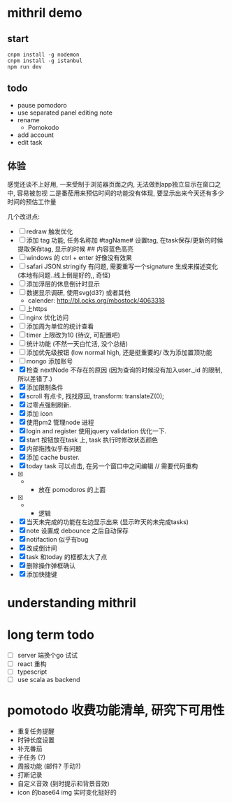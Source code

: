 # mithril demo

## start

```shell
cnpm install -g nodemon
cnpm install -g istanbul
npm run dev
```

## todo
- pause pomodoro
- use separated panel editing note
- rename
    - Pomokodo
- add account
- edit task

## 体验

感觉还谈不上好用, 一来受制于浏览器页面之内, 无法做到app独立显示在窗口之中, 容易被忽视
二是番茄用来预估时间的功能没有体现, 要显示出来今天还有多少时间的预估工作量

几个改进点:

- [ ] redraw 触发优化
- [ ] 添加 tag 功能, 任务名称加 #tagName# 设置tag, 在task保存/更新的时候 提取保存tag, 显示的时候 ## 内容蓝色高亮
- [ ] windows 的 ctrl + enter 好像没有效果
- [ ] safari JSON.stringify 有问题, 需要重写一个signature 生成来描述变化 (本地有问题..线上倒是好的,, 奇怪)
- [ ] 添加浮层的休息倒计时显示
- [ ] 数据显示调研, 使用svg(d3?) 或者其他
    - calender: http://bl.ocks.org/mbostock/4063318
- [ ] 上https
- [ ] nginx 优化访问
- [ ] 添加周为单位的统计查看
- [ ] timer 上限改为10 (待议, 可配置吧)
- [ ] 统计功能 (不然一天白忙活, 没个总结)
- [ ] 添加优先级按钮 (low normal high, 还是挺重要的/ 改为添加置顶功能
- [ ] mongo 添加账号
- [x] 检查 nextNode 不存在的原因 (因为查询的时候没有加入user._id 的限制, 所以差错了.)
- [x] 添加限制条件
- [x] scroll 有点卡, 找找原因,  transform: translateZ(0);
- [x] 过零点强制刷新.
- [x] 添加 icon
- [x] 使用pm2 管理node 进程
- [x] login and register 使用jquery validation 优化一下.
- [x] start 按钮放在task 上, task 执行时修改状态颜色
- [x] 内部拖拽似乎有问题
- [x] 添加 cache buster.
- [x] today task 可以点击, 在另一个窗口中之间编辑 // 需要代码重构
- [x] + - 放在 pomodoros 的上面
- [x] + - 逻辑 
- [x] 当天未完成的功能在左边显示出来 (显示昨天的未完成tasks)
- [x] note 设置成 debounce 之后自动保存
- [x] notifaction 似乎有bug
- [x] 改成倒计间
- [x] task 和today 的框都太大了点
- [x] 删除操作弹框确认
- [x] 添加快捷键

# understanding mithril

# long term todo 

- [ ] server 端换个go 试试
- [ ] react 重构
- [ ] typescript
- [ ] use scala as backend

# pomotodo 收费功能清单, 研究下可用性

- 重复任务提醒
- 时钟长度设置
- 补充番茄
- 子任务 (?)
- 周报功能 (邮件? 手动?)
- 打断记录
- 自定义音效 (到时提示和背景音效)
- icon 的base64 img 实时变化挺好的
